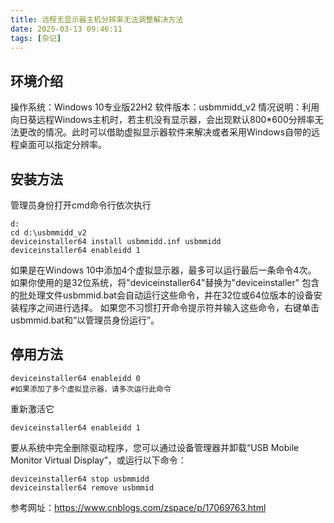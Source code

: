 ```yaml
---
title: 远程无显示器主机分辨率无法调整解决方法
date: 2025-03-13 09:46:11
tags: [杂记]
---
```

## 环境介绍

操作系统：Windows 10专业版22H2
软件版本：usbmmidd_v2
情况说明：利用向日葵远程Windows主机时，若主机没有显示器，会出现默认800*600分辨率无法更改的情况。此时可以借助虚拟显示器软件来解决或者采用Windows自带的远程桌面可以指定分辨率。

## 安装方法
管理员身份打开cmd命令行依次执行
```
d:
cd d:\usbmmidd_v2
deviceinstaller64 install usbmmidd.inf usbmmidd
deviceinstaller64 enableidd 1
```
如果是在Windows 10中添加4个虚拟显示器，最多可以运行最后一条命令4次。
如果你使用的是32位系统，将"deviceinstaller64"替换为"deviceinstaller"
包含的批处理文件usbmmid.bat会自动运行这些命令，并在32位或64位版本的设备安装程序之间进行选择。
如果您不习惯打开命令提示符并输入这些命令，右键单击usbmmid.bat和“以管理员身份运行”。
<!--more-->
## 停用方法
```
deviceinstaller64 enableidd 0
#如果添加了多个虚拟显示器，请多次运行此命令
```
重新激活它
```
deviceinstaller64 enableidd 1
```
要从系统中完全删除驱动程序，您可以通过设备管理器并卸载“USB Mobile Monitor Virtual Display”，或运行以下命令：
```
deviceinstaller64 stop usbmmidd
deviceinstaller64 remove usbmmid 
```
参考网址：https://www.cnblogs.com/zspace/p/17069763.html